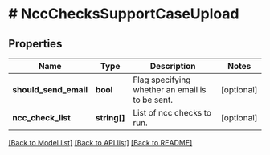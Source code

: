 # # NccChecksSupportCaseUpload

## Properties

Name | Type | Description | Notes
------------ | ------------- | ------------- | -------------
**should_send_email** | **bool** | Flag specifying whether an email is to be sent. | [optional]
**ncc_check_list** | **string[]** | List of ncc checks to run. | [optional]

[[Back to Model list]](../../README.md#models) [[Back to API list]](../../README.md#endpoints) [[Back to README]](../../README.md)
